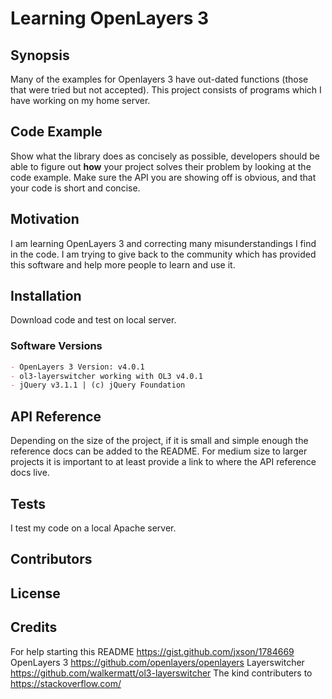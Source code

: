 # Learning OpenLayers 3

## Synopsis

Many of the examples for Openlayers 3 have out-dated functions (those that were tried but not accepted). This project consists of programs which I have working on my home server.

## Code Example

Show what the library does as concisely as possible, developers should be able to figure out **how** your project solves their problem by looking at the code example. Make sure the API you are showing off is obvious, and that your code is short and concise.

## Motivation

I am learning OpenLayers 3 and correcting many misunderstandings I find in the code. I am trying to give back to the community which has provided this software and help more people to learn and use it. 

## Installation

Download code and test on local server.
### Software Versions

```markdown
- OpenLayers 3 Version: v4.0.1
- ol3-layerswitcher working with OL3 v4.0.1
- jQuery v3.1.1 | (c) jQuery Foundation
```
## API Reference

Depending on the size of the project, if it is small and simple enough the reference docs can be added to the README. For medium size to larger projects it is important to at least provide a link to where the API reference docs live.

## Tests

I test my code on a local Apache server.

## Contributors



## License



## Credits
For help starting this README https://gist.github.com/jxson/1784669
OpenLayers 3 https://github.com/openlayers/openlayers
Layerswitcher https://github.com/walkermatt/ol3-layerswitcher
The kind contributers to https://stackoverflow.com/
